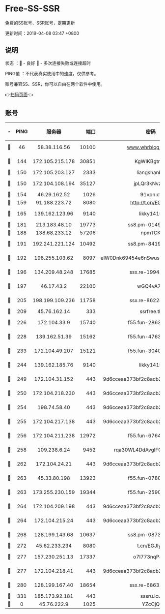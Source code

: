 # Free-SS-SSR

免费的SS账号、SSR账号，定期更新

更新时间：2019-04-08 03:47 +0800

## 说明

状态     ：🙂 - 良好 🙁 - 多次连接失败或连接超时

PING值   ：不代表真实使用中的速度，仅供参考。

账号兼容SS、SSR，你可以自由在两个软件中使用。

👉[扫码页面](https://liesauer.github.io/Free-SS-SSR/)👈

## 账号

|-|PING|服务器|端口|密码|加密方式|区域|
|:----:|:----:|:-----:|-----:|:----:|:----:|:----:|
|🙂|46|58.38.116.56|10100|www.whrblog.online|aes-256-cfb|CN|
|🙂|144|172.105.215.178|30851|KgWIKBgtrjzT|aes-256-cfb|JP|
|🙂|150|172.105.203.127|2333|liangshanbo|chacha20|JP|
|🙂|150|172.104.108.194|35127|jpLQr3kNvzJG|aes-256-cfb|JP|
|🙂|154|46.29.162.52|1026|91vpn.cf|rc4-md5|RU|
|🙂|159|91.188.223.72|8080|http://t.cn/EGJIyrl|rc4-md5|RU|
|🙂|165|139.162.123.96|9140|likky1415|aes-256-cfb|JP|
|🙂|181|213.183.48.10|19773|ss8.pm-01498489|rc4-md5|RU|
|🙂|188|138.68.233.12|57206|npmTCK|rc4-md5|US|
|🙂|191|192.241.221.124|10492|ss8.pm-84199449|aes-256-cfb|US|
|🙂|192|198.255.103.62|8097|eIW0Dnk69454e6nSwuspv9DmS201tQ0D|aes-256-cfb|US|
|🙂|196|134.209.48.248|17685|ssx.re-19943487|aes-256-cfb|US|
|🙂|197|46.17.43.2|22100|wGQ4vA7D|aes-256-gcm|RU|
|🙂|205|198.199.109.236|11758|ssx.re-86228832|aes-256-cfb|US|
|🙂|209|45.76.162.14|333|ssrfree.tk|rc4|SG|
|🙂|226|172.104.33.9|15740|f55.fun-28636194|aes-256-cfb|SG|
|🙂|228|139.162.51.39|15162|f55.fun-47639032|aes-256-cfb|SG|
|🙂|233|172.104.49.207|15121|f55.fun-30401245|aes-256-cfb|SG|
|🙂|244|139.162.185.76|9140|likky1415|aes-256-cfb|DE|
|🙂|249|172.104.31.152|443|9d6cceaa373bf2c8acb22e60b6a58be6|aes-256-cfb|US|
|🙂|250|172.104.218.230|443|9d6cceaa373bf2c8acb22e60b6a58be6|aes-256-cfb|US|
|🙂|254|198.74.58.40|443|9d6cceaa373bf2c8acb22e60b6a58be6|aes-256-cfb|US|
|🙂|255|172.104.217.138|443|9d6cceaa373bf2c8acb22e60b6a58be6|aes-256-cfb|US|
|🙂|256|172.104.211.238|12972|f55.fun-67642887|aes-256-cfb|US|
|🙂|258|109.238.6.24|9452|rqa30WL4DdAvgIFG6Fs3znzTa|aes-256-cfb|FR|
|🙂|262|172.104.24.21|443|9d6cceaa373bf2c8acb22e60b6a58be6|aes-256-cfb|US|
|🙂|263|45.33.80.198|13923|f55.fun-07807805|aes-256-cfb|US|
|🙂|263|173.255.230.159|19344|f55.fun-25906913|aes-256-cfb|US|
|🙂|264|172.104.209.198|443|9d6cceaa373bf2c8acb22e60b6a58be6|aes-256-cfb|US|
|🙂|264|172.104.215.24|443|9d6cceaa373bf2c8acb22e60b6a58be6|aes-256-cfb|US|
|🙂|268|128.199.143.68|10637|ss8.pm-08735553|aes-256-cfb|SG|
|🙂|272|45.62.233.234|8080|t.cn/EGJIyrl|rc4-md5|CA|
|🙂|277|157.230.251.13|17337|o7I773nqP8ug|aes-256-cfb|SG|
|🙂|277|172.104.218.41|443|9d6cceaa373bf2c8acb22e60b6a58be6|aes-256-cfb|US|
|🙂|280|128.199.167.40|18654|ssx.re-68632684|aes-256-cfb|SG|
|🙂|331|185.173.92.181|443|sssru.icu|rc4-md5|RU|
|🙁|0|45.76.222.9|1025|YZcCjQ|rc4-md5|JP|
